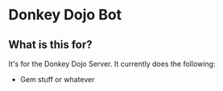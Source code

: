 # Donkey Dojo Bot

## What is this for?

It's for the Donkey Dojo Server. It currently does the following:
- Gem stuff or whatever
